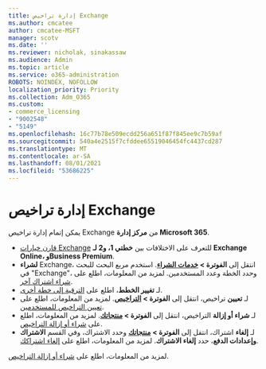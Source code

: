 ```yaml
---
title: إدارة تراخيص Exchange
ms.author: cmcatee
author: cmcatee-MSFT
manager: scotv
ms.date: ''
ms.reviewer: nicholak, sinakassaw
ms.audience: Admin
ms.topic: article
ms.service: o365-administration
ROBOTS: NOINDEX, NOFOLLOW
localization_priority: Priority
ms.collection: Adm_O365
ms.custom:
- commerce_licensing
- "9002548"
- "5149"
ms.openlocfilehash: 16c77b78e509ecdd256a651f87f845ee9c7b59af
ms.sourcegitcommit: 540a4e2515f7cfddee65519046454fc4437cd287
ms.translationtype: MT
ms.contentlocale: ar-SA
ms.lasthandoff: 08/01/2021
ms.locfileid: "53686225"
---
```

# <a name="exchange-license-management"></a>إدارة تراخيص Exchange

يمكن إتمام إدارة تراخيص Exchange من **مركز إدارة Microsoft 365**.

- [قارن خيارات Exchange](https://www.microsoft.com/microsoft-365/exchange/compare-microsoft-exchange-online-plans) للتعرف على الاختلافات بين **خطتي 1، و2 لـ Exchange Online، وBusiness Premium**.
- **لشراء** Exchange، انتقل إلى **الفوترة > [خدمات الشراء](https://go.microsoft.com/fwlink/p/?linkid=868433)**. استخدم مربع البحث للبحث في "Exchange"، وحدد الخطة وعدد المستخدمين. لمزيد من المعلومات، اطلع على [شراء اشتراك آخر](/microsoft-365/commerce/try-or-buy-microsoft-365#buy-a-different-subscription).
- لـ **تغيير الخطط**، اطلع على [الترقية إلى خطة أخرى](/microsoft-365/commerce/subscriptions/upgrade-to-different-plan).
- لـ **تعيين** تراخيص، انتقل إلى **الفوترة > [التراخيص](https://go.microsoft.com/fwlink/p/?linkid=842264)**. لمزيد من المعلومات، اطلع على [تعيين التراخيص للمستخدمين](/microsoft-365/admin/manage/assign-licenses-to-users).
- لـ **شراء أو إزالة** التراخيص، انتقل إلى **الفوترة > [منتجاتك](https://go.microsoft.com/fwlink/p/?linkid=842054)**. لمزيد من المعلومات، اطلع على [شراء أو إزالة التراخيص](/microsoft-365/commerce/licenses/buy-licenses).
- لـ **إلغاء** اشتراك، انتقل إلى **الفوترة > [منتجاتك](https://go.microsoft.com/fwlink/p/?linkid=842054)** وحدد الاشتراك، وفي القسم **الاشتراك وإعدادات الدفع**، حدد **إلغاء الاشتراك**. لمزيد من المعلومات، اطلع على [إلغاء اشتراكك](/microsoft-365/commerce/subscriptions/cancel-your-subscription).

لمزيد من المعلومات، اطلع على [شراء أو إزالة التراخيص](/microsoft-365/commerce/licenses/buy-licenses).